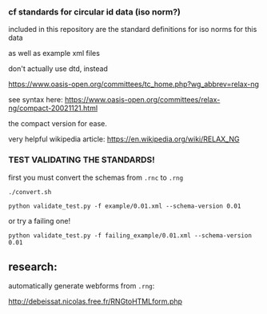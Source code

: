 
### cf standards for circular id data (iso norm?)


included in this repository are the standard definitions for iso norms for this data

as well as example xml files

don't actually use dtd, instead

https://www.oasis-open.org/committees/tc_home.php?wg_abbrev=relax-ng

see syntax here: https://www.oasis-open.org/committees/relax-ng/compact-20021121.html

the compact version for ease.

very helpful wikipedia article:
https://en.wikipedia.org/wiki/RELAX_NG


### TEST VALIDATING THE STANDARDS!

first you must convert the schemas from `.rnc` to `.rng`

```
./convert.sh
```

```
python validate_test.py -f example/0.01.xml --schema-version 0.01
```

or try a failing one!

```
python validate_test.py -f failing_example/0.01.xml --schema-version 0.01
```

## research:

automatically generate webforms from `.rng`:

http://debeissat.nicolas.free.fr/RNGtoHTMLform.php
